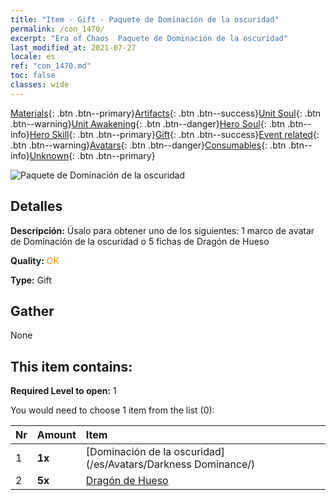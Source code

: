 ```yaml
---
title: "Item - Gift - Paquete de Dominación de la oscuridad"
permalink: /con_1470/
excerpt: "Era of Chaos  Paquete de Dominación de la oscuridad"
last_modified_at: 2021-07-27
locale: es
ref: "con_1470.md"
toc: false
classes: wide
---
```

 [Materials](/ItemsES/){: .btn .btn--primary}[Artifacts](/ItemsES/Artifacts/){: .btn .btn--success}[Unit Soul](/ItemsES/UnitSoul/){: .btn .btn--warning}[Unit Awakening](/ItemsES/UnitAwakening/){: .btn .btn--danger}[Hero Soul](/ItemsES/HeroSoul/){: .btn .btn--info}[Hero Skill](/ItemsES/HeroSkill/){: .btn .btn--primary}[Gift](/ItemsES/Gift/){: .btn .btn--success}[Event related](/ItemsES/Events/){: .btn .btn--warning}[Avatars](/ItemsES/Avatars/){: .btn .btn--danger}[Consumables](/ItemsES/Consumables/){: .btn .btn--info}[Unknown](/ItemsES/Unknown/){: .btn .btn--primary}

 ![Paquete de Dominación de la oscuridad](/images/t/i_907084.png)

## Detalles
 **Descripción:** Úsalo para obtener uno de los siguientes: 1 marco de avatar de Dominación de la oscuridad o 5 fichas de Dragón de Hueso

 **Quality:** <span style="color: #FF8C00">OK</span>

 **Type:** Gift

## Gather

  None

## This item contains:

 **Required Level to open:** 1

 You would need to choose 1 item from the list (0):

  | Nr | Amount |     Item    |
  |:---|:-------|:------------|
  | 1 |  **1x** | [Dominación de la oscuridad](/es/Avatars/Darkness Dominance/) |  | 
  | 2 |  **5x** | [Dragón de Hueso](/ItemsES/unt_214/) |  | 
